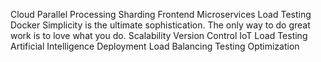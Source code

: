 Cloud Parallel Processing Sharding Frontend Microservices Load Testing Docker Simplicity is the ultimate sophistication. The only way to do great work is to love what you do. Scalability Version Control
IoT Load Testing Artificial Intelligence Deployment Load Balancing Testing Optimization
